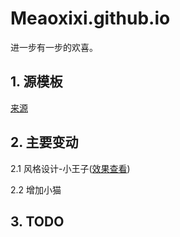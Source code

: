 # Meaoxixi.github.io
进一步有一步的欢喜。

## 1. 源模板
[来源](https://github.com/fluid-dev/hexo-theme-fluid)
## 2. 主要变动

2.1 风格设计-小王子([效果查看](https://meaoxixi.github.io/))

2.2 增加小猫

## 3. TODO


